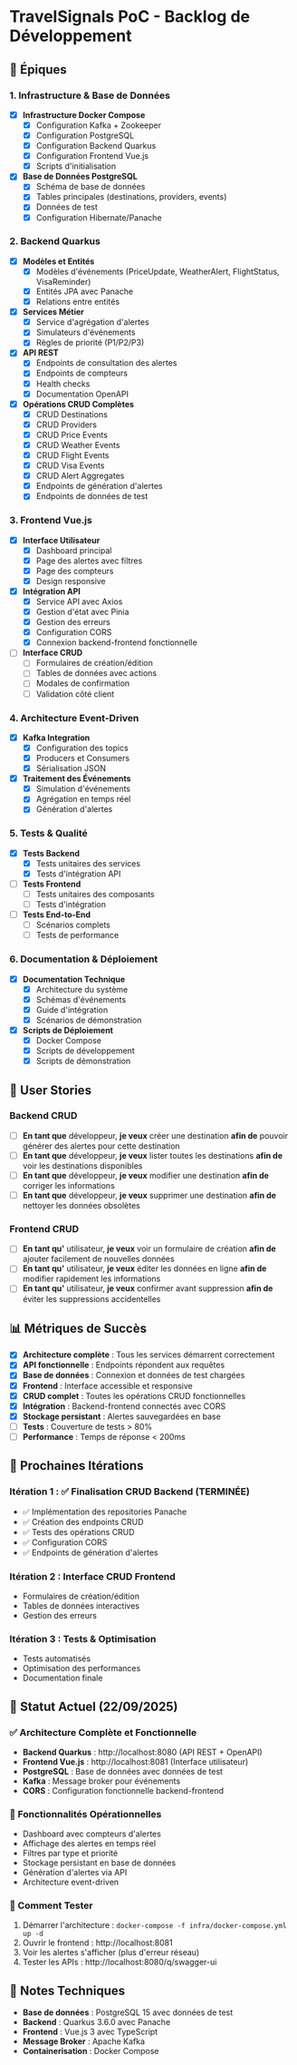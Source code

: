 # TravelSignals PoC - Backlog de Développement

## 🎯 Épiques

### 1. Infrastructure & Base de Données
- [x] **Infrastructure Docker Compose**
  - [x] Configuration Kafka + Zookeeper
  - [x] Configuration PostgreSQL
  - [x] Configuration Backend Quarkus
  - [x] Configuration Frontend Vue.js
  - [x] Scripts d'initialisation

- [x] **Base de Données PostgreSQL**
  - [x] Schéma de base de données
  - [x] Tables principales (destinations, providers, events)
  - [x] Données de test
  - [x] Configuration Hibernate/Panache

### 2. Backend Quarkus
- [x] **Modèles et Entités**
  - [x] Modèles d'événements (PriceUpdate, WeatherAlert, FlightStatus, VisaReminder)
  - [x] Entités JPA avec Panache
  - [x] Relations entre entités

- [x] **Services Métier**
  - [x] Service d'agrégation d'alertes
  - [x] Simulateurs d'événements
  - [x] Règles de priorité (P1/P2/P3)

- [x] **API REST**
  - [x] Endpoints de consultation des alertes
  - [x] Endpoints de compteurs
  - [x] Health checks
  - [x] Documentation OpenAPI

- [x] **Opérations CRUD Complètes**
  - [x] CRUD Destinations
  - [x] CRUD Providers
  - [x] CRUD Price Events
  - [x] CRUD Weather Events
  - [x] CRUD Flight Events
  - [x] CRUD Visa Events
  - [x] CRUD Alert Aggregates
  - [x] Endpoints de génération d'alertes
  - [x] Endpoints de données de test

### 3. Frontend Vue.js
- [x] **Interface Utilisateur**
  - [x] Dashboard principal
  - [x] Page des alertes avec filtres
  - [x] Page des compteurs
  - [x] Design responsive

- [x] **Intégration API**
  - [x] Service API avec Axios
  - [x] Gestion d'état avec Pinia
  - [x] Gestion des erreurs
  - [x] Configuration CORS
  - [x] Connexion backend-frontend fonctionnelle

- [ ] **Interface CRUD**
  - [ ] Formulaires de création/édition
  - [ ] Tables de données avec actions
  - [ ] Modales de confirmation
  - [ ] Validation côté client

### 4. Architecture Event-Driven
- [x] **Kafka Integration**
  - [x] Configuration des topics
  - [x] Producers et Consumers
  - [x] Sérialisation JSON

- [x] **Traitement des Événements**
  - [x] Simulation d'événements
  - [x] Agrégation en temps réel
  - [x] Génération d'alertes

### 5. Tests & Qualité
- [x] **Tests Backend**
  - [x] Tests unitaires des services
  - [x] Tests d'intégration API

- [ ] **Tests Frontend**
  - [ ] Tests unitaires des composants
  - [ ] Tests d'intégration

- [ ] **Tests End-to-End**
  - [ ] Scénarios complets
  - [ ] Tests de performance

### 6. Documentation & Déploiement
- [x] **Documentation Technique**
  - [x] Architecture du système
  - [x] Schémas d'événements
  - [x] Guide d'intégration
  - [x] Scénarios de démonstration

- [x] **Scripts de Déploiement**
  - [x] Docker Compose
  - [x] Scripts de développement
  - [x] Scripts de démonstration

## 🚀 User Stories

### Backend CRUD
- [ ] **En tant que** développeur, **je veux** créer une destination **afin de** pouvoir générer des alertes pour cette destination
- [ ] **En tant que** développeur, **je veux** lister toutes les destinations **afin de** voir les destinations disponibles
- [ ] **En tant que** développeur, **je veux** modifier une destination **afin de** corriger les informations
- [ ] **En tant que** développeur, **je veux** supprimer une destination **afin de** nettoyer les données obsolètes

### Frontend CRUD
- [ ] **En tant qu'** utilisateur, **je veux** voir un formulaire de création **afin de** ajouter facilement de nouvelles données
- [ ] **En tant qu'** utilisateur, **je veux** éditer les données en ligne **afin de** modifier rapidement les informations
- [ ] **En tant qu'** utilisateur, **je veux** confirmer avant suppression **afin de** éviter les suppressions accidentelles

## 📊 Métriques de Succès

- [x] **Architecture complète** : Tous les services démarrent correctement
- [x] **API fonctionnelle** : Endpoints répondent aux requêtes
- [x] **Base de données** : Connexion et données de test chargées
- [x] **Frontend** : Interface accessible et responsive
- [x] **CRUD complet** : Toutes les opérations CRUD fonctionnelles
- [x] **Intégration** : Backend-frontend connectés avec CORS
- [x] **Stockage persistant** : Alertes sauvegardées en base
- [ ] **Tests** : Couverture de tests > 80%
- [ ] **Performance** : Temps de réponse < 200ms

## 🔄 Prochaines Itérations

### Itération 1 : ✅ Finalisation CRUD Backend (TERMINÉE)
- ✅ Implémentation des repositories Panache
- ✅ Création des endpoints CRUD
- ✅ Tests des opérations CRUD
- ✅ Configuration CORS
- ✅ Endpoints de génération d'alertes

### Itération 2 : Interface CRUD Frontend
- Formulaires de création/édition
- Tables de données interactives
- Gestion des erreurs

### Itération 3 : Tests & Optimisation
- Tests automatisés
- Optimisation des performances
- Documentation finale

## 🎉 Statut Actuel (22/09/2025)

### ✅ Architecture Complète et Fonctionnelle
- **Backend Quarkus** : http://localhost:8080 (API REST + OpenAPI)
- **Frontend Vue.js** : http://localhost:8081 (Interface utilisateur)
- **PostgreSQL** : Base de données avec données de test
- **Kafka** : Message broker pour événements
- **CORS** : Configuration fonctionnelle backend-frontend

### 🔧 Fonctionnalités Opérationnelles
- Dashboard avec compteurs d'alertes
- Affichage des alertes en temps réel
- Filtres par type et priorité
- Stockage persistant en base de données
- Génération d'alertes via API
- Architecture event-driven

### 🚀 Comment Tester
1. Démarrer l'architecture : `docker-compose -f infra/docker-compose.yml up -d`
2. Ouvrir le frontend : http://localhost:8081
3. Voir les alertes s'afficher (plus d'erreur réseau)
4. Tester les APIs : http://localhost:8080/q/swagger-ui

## 📝 Notes Techniques

- **Base de données** : PostgreSQL 15 avec données de test
- **Backend** : Quarkus 3.6.0 avec Panache
- **Frontend** : Vue.js 3 avec TypeScript
- **Message Broker** : Apache Kafka
- **Containerisation** : Docker Compose
